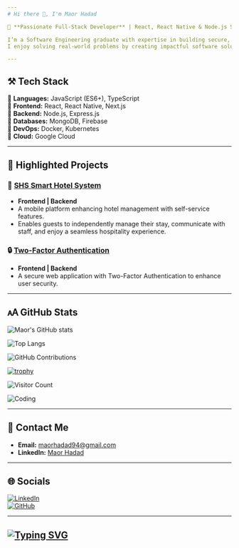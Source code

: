 ```yaml
---
# Hi there 👋, I'm Maor Hadad

🚀 **Passionate Full-Stack Developer** | React, React Native & Node.js Specialist

I’m a Software Engineering graduate with expertise in building secure, scalable, and user-friendly applications using **JavaScript**, **TypeScript**, **React**, **React Native**, and **Node.js**.  
I enjoy solving real-world problems by creating impactful software solutions, and I’m passionate about continuous learning and leveraging cutting-edge technologies.

---
```

## ⚒️ **Tech Stack**

🔹 **Languages:** JavaScript (ES6+), TypeScript  
🔹 **Frontend:** React, React Native, Next.js  
🔹 **Backend:** Node.js, Express.js  
🔹 **Databases:** MongoDB, Firebase  
🔹 **DevOps:** Docker, Kubernetes  
🔹 **Cloud:** Google Cloud  

---
## 📂 **Highlighted Projects**

### 🏨 [**SHS Smart Hotel System**](https://github.com/MaorHadadLD/SHS-SmartHotel)
- **Frontend | Backend**
- A mobile platform enhancing hotel management with self-service features.
- Enables guests to independently manage their stay, communicate with staff, and enjoy a seamless hospitality experience.

### 🔒 [**Two-Factor Authentication**](https://github.com/RaphaelBenoliel/2FASystem)
- **Frontend | Backend**
- A secure web application with Two-Factor Authentication to enhance user security.

---
## 🗚 **GitHub Stats**
![Maor's GitHub stats](https://github-readme-stats.vercel.app/api?username=MaorHadadLD&show_icons=true&theme=radical)

![Top Langs](https://github-readme-stats.vercel.app/api/top-langs/?username=MaorHadadLD&layout=compact&theme=radical)

![GitHub Contributions](https://github-readme-streak-stats.herokuapp.com/?user=MaorHadadLD&theme=radical)

[![trophy](https://github-profile-trophy.vercel.app/?username=MaorHadadLD&theme=radical)](https://github.com/ryo-ma/github-profile-trophy)

![Visitor Count](https://komarev.com/ghpvc/?username=MaorHadadLD&color=blue)

![Coding](https://media.giphy.com/media/L8K62iTDkzGX6/giphy.gif)

---
## 📩 **Contact Me**
- **Email:** maorhadad94@gmail.com  
- **LinkedIn:** [Maor Hadad](https://www.linkedin.com/in/maor-hadad-software-engineer/)  

---
## 🌐 **Socials**
[![LinkedIn](https://img.shields.io/badge/-LinkedIn-0A66C2?style=flat-square&logo=LinkedIn&logoColor=white)](https://www.linkedin.com/in/maor-hadad-software-engineer/)  
[![GitHub](https://img.shields.io/badge/-GitHub-181717?style=flat-square&logo=github&logoColor=white)](https://github.com/MaorHadadLD)  

---
[![Typing SVG](https://readme-typing-svg.demolab.com?font=Fira+Code&size=18&pause=1000&color=F700FF&width=435&lines=Hi+there+%F0%9F%91%8B%2C+I'm+Maor+Hadad;Software+Engineer+%7C+Full+Stack+Developer)](https://github.com/MaorHadadLD)
---
